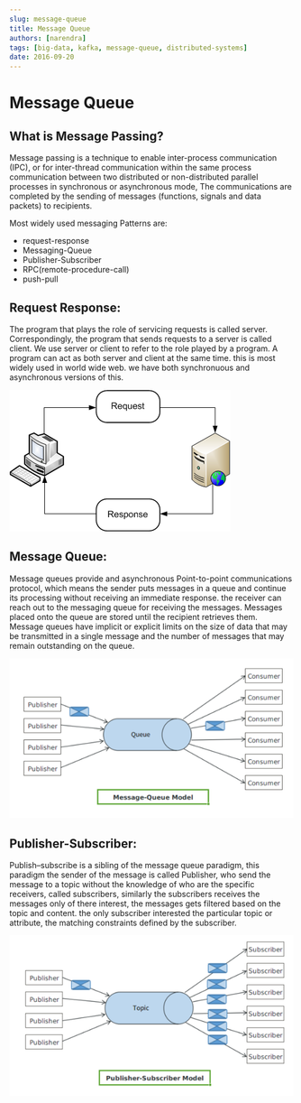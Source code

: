 ```yaml
---
slug: message-queue
title: Message Queue
authors: [narendra]
tags: [big-data, kafka, message-queue, distributed-systems]
date: 2016-09-20
---
```


# Message Queue

## What is Message Passing?

Message passing is a technique to enable inter-process communication (IPC), or for inter-thread communication within the same process communication between two distributed or non-distributed parallel processes in synchronous or asynchronous mode, The communications are completed by the sending of messages (functions, signals and data packets) to recipients.

Most widely used messaging Patterns are:
- request-response
- Messaging-Queue
- Publisher-Subscriber
- RPC(remote-procedure-call)
- push-pull

## Request Response:

The program that plays the role of servicing requests is called server. Correspondingly, the program that sends requests to a server is called client. We use server or client to refer to the role played by a program. A program can act as both server and client at the same time. this is most widely used in world wide web. we have both synchronuous and asynchronous versions of this.

![client-server](/img/client-server-1.png)

## Message Queue:

Message queues provide and asynchronous Point-to-point communications protocol, which means the sender puts messages in a queue and continue its processing without receiving an immediate response. the receiver can reach out to the messaging queue for receiving the messages. Messages placed onto the queue are stored until the recipient retrieves them. Message queues have implicit or explicit limits on the size of data that may be transmitted in a single message and the number of messages that may remain outstanding on the queue.

![message-queue-model](/img/message-queue-model.png)

## Publisher-Subscriber:

Publish–subscribe is a sibling of the message queue paradigm, this paradigm the sender of the message is called Publisher, who send the message to a topic without the knowledge of who are the specific receivers, called subscribers, similarly the subscribers receives the messages only of there interest, the messages gets filtered based on the topic and content. the only subscriber interested the particular topic or attribute, the matching constraints defined by the subscriber.

![pub-sub-model](/img/pub-sub-model.png)
